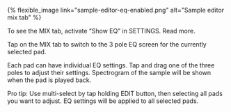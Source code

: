 ---
---

{% flexible_image link="sample-editor-eq-enabled.png" alt="Sample editor mix tab" %}

To see the MIX tab, activate “Show EQ” in SETTINGS. Read more. 

Tap on the MIX tab to switch to the 3 pole EQ screen for the currently selected pad.

Each pad can have individual EQ settings. Tap and drag one of the three poles to adjust their settings. Spectrogram of the sample will be shown when the pad is played back. 

Pro tip: Use multi-select by tap holding EDIT button, then selecting all pads you want to adjust. EQ settings will be applied to all selected pads.
